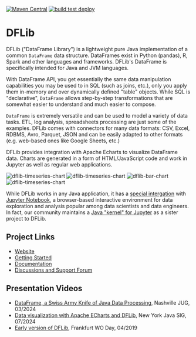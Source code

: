 [![Maven Central](https://img.shields.io/maven-central/v/org.dflib/dflib.svg)](https://maven-badges.herokuapp.com/maven-central/org.dflib/dflib/)
[![build test deploy](https://github.com/dflib/dflib/workflows/build%20test%20deploy/badge.svg)](https://github.com/dflib/dflib/actions)


# DFLib

DFLib ("DataFrame Library") is a lightweight pure Java implementation of a common `DataFrame` data structure. 
DataFrames exist in Python (pandas), R, Spark and other languages and frameworks. DFLib's DataFrame is specifically 
intended for Java and JVM languages.

With DataFrame API, you get essentially the same data manipulation capabilities you may be used to in SQL (such as 
joins, etc.), only you apply them in-memory and over dynamically defined "table" objects. While SQL is "declarative", 
`DataFrame` allows step-by-step transformations that are somewhat easier to understand and much easier to compose. 

`DataFrame` is extremely versatile and can be used to model a variety of data tasks. ETL, log analysis, spreadsheets 
processing are just some of the examples. DFLib comes with connectors for many data formats: 
CSV, Excel, RDBMS, Avro, Parquet, JSON and can be easily adapted to other formats (e.g. web-based ones like 
Google Sheets, etc.)

DFLib provides integration with Apache Echarts to visualize DataFrame data. Charts are generated in a form of HTML/JavaScript 
code and work in Jupyter as well as regular web applications.

![dflib-timeseries-chart](https://dflib.org/images/charts/dflib-pie-chart-area_v3.svg) 
![dflib-timeseries-chart](https://dflib.org/images/charts/dflib-pie-chart-angle_v2.svg)
![dflib-bar-chart](https://dflib.org/images/charts/dflib-bar-chart_v2.svg)
![dflib-timeseries-chart](https://dflib.org/images/charts/dflib-timeseries-chart_v2.svg)

While DFLib works in any Java application, it has a [special intergation](https://dflib.org/docs/1.x/#jupyter) with 
[Jupyter Notebook](https://jupyter.org/), a browser-based interactive environment for data exploration and analysis popular 
among data scientists and data engineers. In fact, our community maintains a [Java "kernel" for Jupyter](https://github.com/dflib/jjava) 
as a sister project to DFLib.

## Project Links

* [Website](https://dflib.org/)
* [Getting Started](https://dflib.org/docs/1.x/#_get_started_with_dflib)
* [Documentation](https://dflib.org/docs/1.x/)
* [Discussions and Support Forum](https://github.com/dflib/dflib/discussions)

## Presentation Videos
* [DataFrame, a Swiss Army Knife of Java Data Processing](https://www.youtube.com/watch?v=OrGqCflOMIc), Nashville JUG, 03/2024
* [Data visualization with Apache ECharts and DFLib](https://www.youtube.com/live/IWLwcxqkYDM), New York Java SIG, 07/2024
* [Early version of DFLib](http://www.youtube.com/watch?v=WSqvEdRZsuE), Frankfurt WO Day, 04/2019



